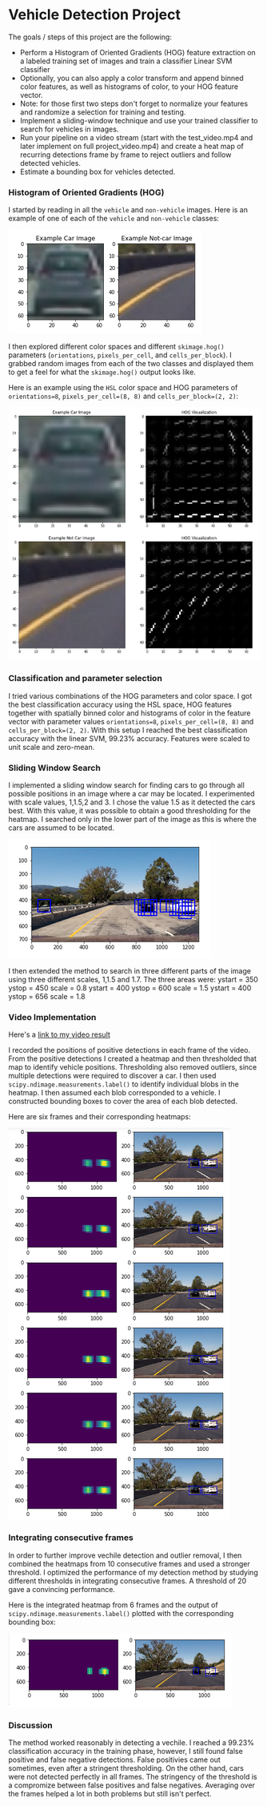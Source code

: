 
# Vehicle Detection Project

The goals / steps of this project are the following:

* Perform a Histogram of Oriented Gradients (HOG) feature extraction on a labeled training set of images and train a classifier Linear SVM classifier
* Optionally, you can also apply a color transform and append binned color features, as well as histograms of color, to your HOG feature vector. 
* Note: for those first two steps don't forget to normalize your features and randomize a selection for training and testing.
* Implement a sliding-window technique and use your trained classifier to search for vehicles in images.
* Run your pipeline on a video stream (start with the test_video.mp4 and later implement on full project_video.mp4) and create a heat map of recurring detections frame by frame to reject outliers and follow detected vehicles.
* Estimate a bounding box for vehicles detected.

[//]: # (Image References)
[image1]: ./examples/car_not_car.PNG
[image2]: ./examples/hogfeatures.PNG
[image3]: ./examples/sliding_windows.PNG

[image5]: ./examples/bboxes_and_heat.PNG
[image6]: ./examples/integrateddetection.PNG

[video1]: ./project_output.mp4



### Histogram of Oriented Gradients (HOG)


I started by reading in all the `vehicle` and `non-vehicle` images.  Here is an example of one of each of the `vehicle` and `non-vehicle` classes:

![Example of a vehicle image and a non-vehicle image][image1]

I then explored different color spaces and different `skimage.hog()` parameters (`orientations`, `pixels_per_cell`, and `cells_per_block`).  I grabbed random images from each of the two classes and displayed them to get a feel for what the `skimage.hog()` output looks like.

Here is an example using the `HSL` color space and HOG parameters of `orientations=8`, `pixels_per_cell=(8, 8)` and `cells_per_block=(2, 2)`:

![Examples of HOG features][image2]

### Classification and parameter selection

I tried various combinations of the HOG parameters and color space. I got the best classification accuracy using the HSL space, HOG features together with spatially binned color and histograms of color in the feature vector with parameter values `orientations=8`, `pixels_per_cell=(8, 8)` and `cells_per_block=(2, 2)`. With this setup I reached the best classification accuracy with the linear SVM, 99.23% accuracy. Features were scaled to unit scale and zero-mean. 


### Sliding Window Search

I implemented a sliding window search for finding cars to go through all possible positions in an image where a car may be located. I experimented with scale values, 1,1.5,2 and 3. I chose the value 1.5 as it detected the cars best. With this value, it was possible to obtain a good thresholding for the heatmap. I searched only in the lower part of the image as this is where the cars are assumed to be located. 

![Example of car matches found by a sliding window search][image3]

I then extended the method to search in three different parts of the image using three different scales, 1,1.5 and 1.7. The three areas were:
ystart = 350 ystop = 450 scale = 0.8
ystart = 400 ystop = 600 scale = 1.5
ystart = 400 ystop = 656 scale = 1.8


### Video Implementation

Here's a [link to my video result](./project_output.mp4)

I recorded the positions of positive detections in each frame of the video. From the positive detections I created a heatmap and then thresholded that map to identify vehicle positions. Thresholding also removed outliers, since multiple detections were required to discover a car.  I then used `scipy.ndimage.measurements.label()` to identify individual blobs in the heatmap. I then assumed each blob corresponded to a vehicle.  I constructed bounding boxes to cover the area of each blob detected.  


Here are six frames and their corresponding heatmaps:

![Six frames from the video and corresponding heatmaps][image5]

### Integrating consecutive frames

In order to further improve vechile detection and outlier removal, I then combined the heatmaps from 10 consecutive frames and used a stronger threshold. I optimized the performance of my detection method by studying different thresholds in integrating consecutive frames. A threshold of 20 gave a convincing performance.

Here is the integrated heatmap from 6 frames and the output of `scipy.ndimage.measurements.label()` plotted with the corresponding bounding box:

![Integrated heatmap and bounding box representing the detected vechile][image6]


### Discussion

The method worked reasonably in detecting a vechile. I reached a 99.23% classification accuracy in the training phase, however, I still found false positive and false negative detections. False positivies came out sometimes, even after a stringent thresholding. On the other hand, cars were not detected perfectly in all frames. The stringency of the threshold is a compromize between false positives and false negatives. Averaging over the frames helped a lot in both problems but still isn't perfect. 


